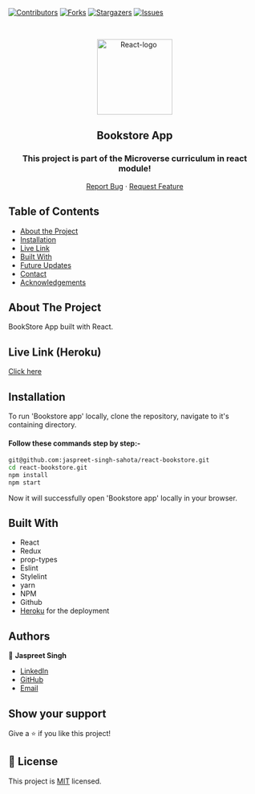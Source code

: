 <!--
*** Thanks for checking out this README Template. If you have a suggestion that would
*** make this better, please fork the repo and create a pull request or simply open
*** an issue with the tag "enhancement".
*** Thanks again! Now go create something AMAZING! :D
-->

<!-- PROJECT SHIELDS -->
<!--
*** I'm using markdown "reference style" links for readability.
*** Reference links are enclosed in brackets [ ] instead of parentheses ( ).
*** See the bottom of this document for the declaration of the reference variables
*** for contributors-url, forks-url, etc. This is an optional, concise syntax you may use.
*** https://www.markdownguide.org/basic-syntax/#reference-style-links
-->
[![Contributors][contributors-shield]][contributors-url]
[![Forks][forks-shield]][forks-url]
[![Stargazers][stars-shield]][stars-url]
[![Issues][issues-shield]][issues-url]

<!-- PROJECT LOGO -->

<br />
<p align="center">
  <a href="git@github.com:jaspreet-singh-sahota/react-bookstore.git">
    <p align="center"> <img src="https://st3.depositphotos.com/9034578/17519/v/450/depositphotos_175195562-stock-illustration-miner-cute-calculator-character-cartoon.jpg" alt="React-logo" width="150" height="150"> </p>
  </a>

  <h2 align="center">Bookstore App</h2>
  <h3 align="center"> This project is part of the Microverse curriculum in react module! </h3>

  <p align="center">
    <a href="https://github.com/jaspreet-singh-sahota/react-bookstore/issues">Report Bug</a>
    · 
    <a href="https://github.com/jaspreet-singh-sahota/react-bookstore/issues">Request Feature</a>
  </p>
</p>

<!-- TABLE OF CONTENTS -->
## Table of Contents

* [About the Project](#about-the-project)
* [Installation](#installation)
* [Live Link](#Live-Link-(Netlify))
* [Built With](#built-with)
* [Future Updates](#future-updates)
* [Contact](#Authors)
* [Acknowledgements](#acknowledgements)

<!-- ABOUT THE PROJECT -->
## About The Project

BookStore App built with React.

<!-- Live Link (Netlify) -->

## Live Link (Heroku)

[Click here](#)

<!-- INSTALLATION -->

## Installation

To run 'Bookstore app' locally, clone the repository, navigate to it's containing directory.

#### Follow these commands step by step:-  

```bash
git@github.com:jaspreet-singh-sahota/react-bookstore.git
cd react-bookstore.git
npm install
npm start
```

Now it will successfully open 'Bookstore app' locally in your browser.

<!-- BUILD WITH -->

## Built With

- React
- Redux
- prop-types
- Eslint
- Stylelint
- yarn
- NPM
- Github
- [Heroku](#) for the deployment

<!-- CONTACT -->
## Authors

👤 **Jaspreet Singh** 
    
- [LinkedIn](https://www.linkedin.com/in/jaspreet-singh-a28286146/)
- [GitHub](https://github.com/jaspreet-singh-sahota)
- [Email](jaspreetsinghjassi01@gmail.com)

## Show your support

Give a ⭐️ if you like this project!

<!-- MARKDOWN LINKS & IMAGES -->
<!-- https://www.markdownguide.org/basic-syntax/#reference-style-links -->
[contributors-shield]: https://img.shields.io/github/contributors/jaspreet-singh-sahota/react-bookstore.svg?style=flat-square
[contributors-url]: https://github.com/jaspreet-singh-sahota/react-bookstore/graphs/contributors
[forks-shield]: https://img.shields.io/github/forks/jaspreet-singh-sahota/react-bookstore.svg?style=flat-square
[forks-url]: https://github.com/jaspreet-singh-sahota/react-bookstore/network/members
[stars-shield]: https://img.shields.io/github/stars/jaspreet-singh-sahota/react-bookstore.svg?style=flat-square
[stars-url]: https://github.com/jaspreet-singh-sahota/react-bookstore/stargazers
[issues-shield]: https://img.shields.io/github/issues/jaspreet-singh-sahota/react-bookstore.svg?style=flat-square
[issues-url]: https://github.com/jaspreet-singh-sahota/react-bookstore/issues

## 📝 License

This project is [MIT](https://opensource.org/licenses/MIT) licensed.

